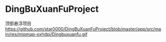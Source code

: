 # DingBuXuanFuProject
顶部悬浮项目
https://github.com/star0000/DingBuXuanFuProject/blob/master/app/src/main/res/mipmap-xxhdpi/Dingbuxuanfu.gif
